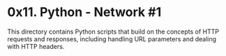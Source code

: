 # 0x11. Python - Network #1

This directory contains Python scripts that build on the concepts of HTTP requests and responses, including handling URL parameters and dealing with HTTP headers.
